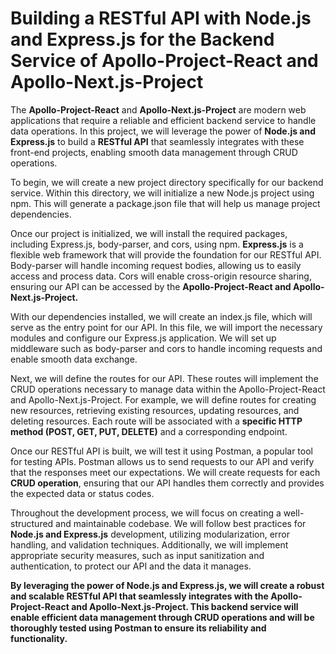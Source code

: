#  Building a RESTful API with Node.js and Express.js for the Backend Service of Apollo-Project-React and Apollo-Next.js-Project

The **Apollo-Project-React** and **Apollo-Next.js-Project** are modern web applications that require a reliable and efficient backend service to handle data operations. In this project, we will leverage the power of **Node.js and Express.js** to build a **RESTful API** that seamlessly integrates with these front-end projects, enabling smooth data management through CRUD operations.

To begin, we will create a new project directory specifically for our backend service. Within this directory, we will initialize a new Node.js project using npm. This will generate a package.json file that will help us manage project dependencies.

Once our project is initialized, we will install the required packages, including Express.js, body-parser, and cors, using npm. **Express.js** is a flexible web framework that will provide the foundation for our RESTful API. Body-parser will handle incoming request bodies, allowing us to easily access and process data. Cors will enable cross-origin resource sharing, ensuring our API can be accessed by the **Apollo-Project-React and Apollo-Next.js-Project.**

With our dependencies installed, we will create an index.js file, which will serve as the entry point for our API. In this file, we will import the necessary modules and configure our Express.js application. We will set up middleware such as body-parser and cors to handle incoming requests and enable smooth data exchange.

Next, we will define the routes for our API. These routes will implement the CRUD operations necessary to manage data within the Apollo-Project-React and Apollo-Next.js-Project. For example, we will define routes for creating new resources, retrieving existing resources, updating resources, and deleting resources. Each route will be associated with a **specific HTTP method (POST, GET, PUT, DELETE)** and a corresponding endpoint.

Once our RESTful API is built, we will test it using Postman, a popular tool for testing APIs. Postman allows us to send requests to our API and verify that the responses meet our expectations. We will create requests for each **CRUD operation**, ensuring that our API handles them correctly and provides the expected data or status codes.

Throughout the development process, we will focus on creating a well-structured and maintainable codebase. We will follow best practices for **Node.js and Express.js** development, utilizing modularization, error handling, and validation techniques. Additionally, we will implement appropriate security measures, such as input sanitization and authentication, to protect our API and the data it manages.

**By leveraging the power of Node.js and Express.js, we will create a robust and scalable RESTful API that seamlessly integrates with the Apollo-Project-React and Apollo-Next.js-Project. This backend service will enable efficient data management through CRUD operations and will be thoroughly tested using Postman to ensure its reliability and functionality.**